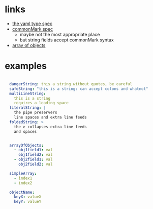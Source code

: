 # links

- [the yaml type spec](https://yaml.org/type)
- [commonMark spec](https://spec.commonmark.org/0.27/)
  - maybe not the most appropriate place
  - but string fields accept commonMark syntax
- [array of objects](https://stackoverflow.com/questions/33989612/yaml-equivalent-of-array-of-objects-in-json)

# examples

```yaml

  dangerString: this a string without quotes, be careful
  safeString: "this is a string: can accept colons and whatnot"
  multiLineString: 
    this is a string
    requires a leading space
  literalString: |
    the pipe preservers
    line spaces and extra line feeds
  foldedString: >
    the > collapses extra line feeds
    and spaces 


  arrayOfObjects:
    - obj1field1: val
      obj1field2: val
    - obj2field1: val
      obj2field2: val

  simpleArray:
    - index1
    - index2

  objectName:
    keyX: valueX
    keyY: valueY


```
